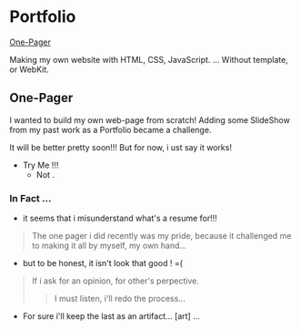 # Portfolio 
[One-Pager](https://ghebert42.github.io/PortFolio/)

Making my own website with HTML, CSS, JavaScript.
... Without template, or WebKit.

## One-Pager
I wanted to build my own web-page from scratch! 
Adding some SlideShow from my past work as a Portfolio became a challenge.

It will be better pretty soon!!! 
But for now, i ust say it works!

-   Try Me !!!
    - Not .

### In Fact ...
-   it seems that i misunderstand what's a resume for!!! 
> The one pager i did recently was my pride, because it challenged me to making it all by myself, my own hand... 
-  but to be honest, it isn't look that good ! =( 
   
> If i ask for an opinion, for other's perpective.
>> I must listen, i'll redo the process... 

- For sure i'll keep the last as an artifact...  [art] ...  


<!-- log into localhost  -->
<!-- 
> type the follow into terminal (when you're into the index folder)
>> python -m SimpleHTTPServer 8000 

>the go to the browser and...
>> type[ localhost:8000] ... or any choosen number
 -->

<!-- ;; - min. width to be set 
;; - header / corner
https://www.free-css.com/free-css-templates/page282/astro-motion
;; - t -->
